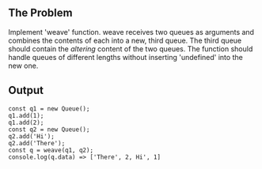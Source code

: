 ## The Problem
Implement 'weave' function. weave receives two queues as arguments and combines the contents of each into a new, third queue. The third queue should contain the *altering* content of the two queues. The function should handle queues of different lengths without inserting 'undefined' into the new one.

## Output
```
const q1 = new Queue();
q1.add(1);
q1.add(2);
const q2 = new Queue();
q2.add('Hi');
q2.add('There');
const q = weave(q1, q2);
console.log(q.data) => ['There', 2, Hi', 1]
```
